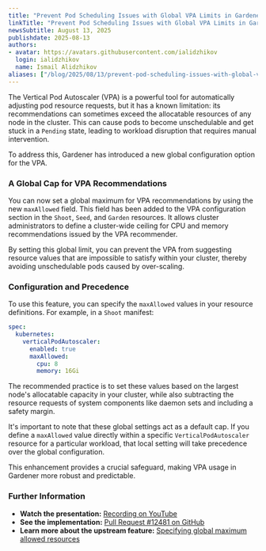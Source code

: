 ```yaml
---
title: "Prevent Pod Scheduling Issues with Global VPA Limits in Gardener"
linkTitle: "Prevent Pod Scheduling Issues with Global VPA Limits in Gardener"
newsSubtitle: August 13, 2025
publishdate: 2025-08-13
authors:
- avatar: https://avatars.githubusercontent.com/ialidzhikov
  login: ialidzhikov
  name: Ismail Alidzhikov
aliases: ["/blog/2025/08/13/prevent-pod-scheduling-issues-with-global-vpa-limits-in-gardener"]
---
```


The Vertical Pod Autoscaler (VPA) is a powerful tool for automatically adjusting pod resource requests, but it has a known limitation: its recommendations can sometimes exceed the allocatable resources of any node in the cluster. This can cause pods to become unschedulable and get stuck in a `Pending` state, leading to workload disruption that requires manual intervention.

To address this, Gardener has introduced a new global configuration option for the VPA.

### A Global Cap for VPA Recommendations

You can now set a global maximum for VPA recommendations by using the new `maxAllowed` field. This field has been added to the VPA configuration section in the `Shoot`, `Seed`, and `Garden` resources. It allows cluster administrators to define a cluster-wide ceiling for CPU and memory recommendations issued by the VPA recommender.

By setting this global limit, you can prevent the VPA from suggesting resource values that are impossible to satisfy within your cluster, thereby avoiding unschedulable pods caused by over-scaling.

### Configuration and Precedence

To use this feature, you can specify the `maxAllowed` values in your resource definitions. For example, in a `Shoot` manifest:

```yaml
spec:
  kubernetes:
    verticalPodAutoscaler:
      enabled: true
      maxAllowed:
        cpu: 8
        memory: 16Gi
```

The recommended practice is to set these values based on the largest node's allocatable capacity in your cluster, while also subtracting the resource requests of system components like daemon sets and including a safety margin.

It's important to note that these global settings act as a default cap. If you define a `maxAllowed` value directly within a specific `VerticalPodAutoscaler` resource for a particular workload, that local setting will take precedence over the global configuration.

This enhancement provides a crucial safeguard, making VPA usage in Gardener more robust and predictable.

### Further Information

*   **Watch the presentation:** [Recording on YouTube](https://youtu.be/v9utQl_WJR0?t=953)
*   **See the implementation:** [Pull Request #12481 on GitHub](https://github.com/gardener/gardener/pull/12481)
*   **Learn more about the upstream feature:** [Specifying global maximum allowed resources](https://github.com/kubernetes/autoscaler/blob/master/vertical-pod-autoscaler/docs/examples.md#specifying-global-maximum-allowed-resources-to-prevent-pods-from-being-unschedulable)